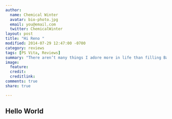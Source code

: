 ```yaml
---
author:
  name: Chemical Winter
  avatar: bio-photo.jpg
  email: you@email.com
  twitter: ChemicalWinter
layout: post
title: "Hi Reno "
modified: 2014-07-29 12:47:00 -0700
category: reviews
tags: [PS Vita, Reviews]
summary: "There aren’t many things I adore more in life than filling Bandits with so many bullets that they explode, hunting down rare loot chests, or taking down Raid Bosses.  Well... there is one thing I love more,  the ability to do this on my couch while my wife is trying to kill me by watching The Bachelorette for 3 hours.  Borderlands 2 on the PS Vita a little gift from above that helps me retain my sanity in these troubling times known as 'compromise'."
image:
  feature: 
  credit: 
  creditlink: 
comments: true
share: true

---
```


## Hello World
